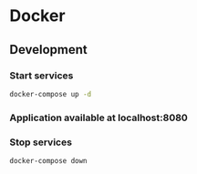 # Docker

## Development

### Start services

```bash
docker-compose up -d
```
### Application available at localhost:8080


### Stop services

```bash
docker-compose down
```
